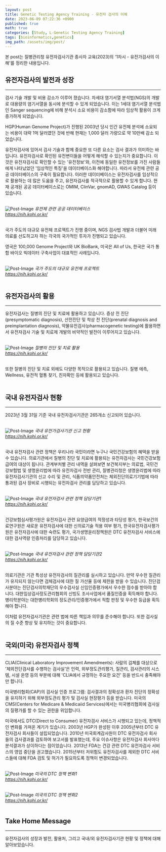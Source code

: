 ```yaml
---
layout: post
title: Genetic Testing Agency Training - 유전자 검사의 이해
date: 2023-06-09 07:22:36 +0900
published: true
math: true
categories: [Study, L-Genetic Testing Agency Training]
tags: [bioinformatics,genetics]
img_path: /assets/img/post/
---
```


본 post는 질병관리청 유전자검사기관 종사자 교육(2023)의 '1차시 - 유전가검사의 이해'를 정리한 내용입니다.


## 유전자검사의 발전과 성장
***

검사 기술 개발 및 비용 감소가 이루어 졌습니다. 차세대 염기서열 분석법(NGS)의 개발로 대용량의 염기서열을 동시에 분석할 수 있게 되었습니다. 이는 1세대 염기서열 분석법인 Sanger sequencing에 비해 분석시 소요 비용이 감소함에 따라 임상적 활용이 크게 증가하게 되었습니다.

HGP(Human Genome Project)가 진행된 2003년 당시 인간 유전체 분석에 소요되는 비용이 대략 1억 달러였던 것에 반해 현재는 1,000 달러 가량으로 약 10만배 감소 되었습니다.

유전자검사에 있어서 검사 기술과 함께 중요한 또 다른 요소는 검사 결과가 의미하는 바입니다. 유전자검사로 확인된 유전변이들을 어떻게 해석할 수 있는지가 중요합니다. 이것은 유전자검사로 확인할 수 있는 '유전정보'와, 이전에 동일한 유전정보를 가진 사람들에게 나타났었던 '임상적인 특징'을 데이터베이스화 해야합니다. 따라서 유전체 관련 공공 데이터베이스의 구축이 필요합니다. 이러한 데이터베이스는 유전자검사를 임상적으로 활용하는 데 많은 도움을 주고, 유전자검사를 적극적으로 활용할 수 있게 합니다. 현재 공개된 공공 데이터베이스로는 OMIM, ClinVar, gnomAD, GWAS Catalog 등이 있습니다.
<br><br>


![Post-Image](GTAT1.png)
_유전체 관련 공공 데이터베이스<br>
https://nih.kohi.or.kr/_
<br><br>


국가 주도의 대규모 유전체 프로젝트가 진행 중이며, NGS 검사법 개발과 더불어 미래 의료를 선도하고자 하는 각국의 국가적인 투자가 진행되고 있습니다.

영국은 100,000 Genome Project와 UK BioBank, 미국은 All of Us, 한국은 국가 통합 바이오 빅데이터 구축사업이 대표적인 사례입니다.
<br><br>


![Post-Image](GTAT2.png)
_국가 주도의 대규모 유전체 프로젝트<br>
https://nih.kohi.or.kr/_
<br><br>


## 유전자검사의 활용
***

유전자검사는 질병의 진단 및 치료에 활용하고 있습니다. 증상 전 진단(presymptomatic diagnosis), 산전진단 및 착상 전 진단(prenatal diagnosis and preimplantation diagnosis), 약물유전검사(pharmacogenetic testing)에 활용하면서 유전자검사 기술 및 치료제 개발의 비약적인 발전이 이루어지고 있습니다.
<br><br>


![Post-Image](GTAT3.png)
_질병의 진단 및 치료 활용<br>
https://nih.kohi.or.kr/_
<br><br>


또한 질병의 진단 및 치료 외에도 다양한 목적으로 활용되고 있습니다. 질병 에측, Wellness, 유전적 혈통 찾기, 친자확인 등에 활용되고 있습니다.
<br><br>


## 국내 유전자검사 현황
***

2023년 3월 31일 기준 국내 유전자검사기관은 265개소 신고되어 있습니다.
<br><br>


![Post-Image](GTAT4.png)
_국내 유전가검사기관 신고 현황<br>
https://nih.kohi.or.kr/_
<br><br>


국내 유전자검사 관련 정책은 우리나라 국민이라면 누구나 국민건강보험의 혜택을 받을 수 있습니다. 의료기관에서 질병의 진단 및 치료에 활용되는 유전자검사는 국민건강보험 급여의 대상이 됩니다. 관계부처별 관리 내역을 살펴보면 보건복지부는 의료법, 국민건강보험법 및 생명윤리법에 따라 유전자검사 전반 관리, 질병관리청은 생명윤리법에 따라 유전자검사기관의 신고 수리 및 관리, 식품믜약품안전처는 체외진단의료기기법에 따라 통과된 검사 장비로 시행되는 유전자검사 관리를 담당하고 있습니다. 
<br><br>


![Post-Image](GTAT5.png)
_국내 유전자검사 관련 정책 담당기관1<br>
https://nih.kohi.or.kr/_
<br><br>


건강보험심사평가원은 유전자검사 관련 요양급여의 적정성과 타당성 평가, 한국보건의료연구원은 새로운 유전자검사에 대한 신의료기술 적용 여부 평가, 한국유전자검사평가원은 유전자검사에 대한 숙련도 평가, 국가생명윤리정책원은 DTC 유전자검사 서비스에 대한 검사역량 인증처리를 담당하고 있습니다.
<br><br>


![Post-Image](GTAT6.png)
_국내 유전자검사 관련 정책 담당기관2<br>
https://nih.kohi.or.kr/_
<br><br>


의료기관은 기관 특성상 유전자검사의 질관리를 실시하고 있습니다. 만약 우수한 질관리가 유지되지 않는다면 검체검사에 대한 질 가산율 등에 제한을 받을 수 있습니다. 진단검사분야는 진단검사의학재단의 우수검사실 신임인증평가에서 우수한 점수를 받아야 합니다. 대한임상검사정도관리협회의 신빙도 조사사업에서 품질인증을 획득해야 합니다. 병리학분야는 대한병리학회의 정도관리/인증평가에서 적합 판정 및 우수한 등급을 획득해야 합니다.

이처럼 유전자검사기관은 관련 법에 따른 책임과 의무를 준수해야 합니다. 또한 검사실의 질 수준 향상 및 유지하는 것이 중요합니다.
<br><br>


## 국외(미국) 유전자검사 정책
***

CLIA(Clinical Laboratory Improvement Amendments): 사람의 검체를 대상으로 '체외진단검사를 수행하는 검사실'은 인력, 외부정도관리평가, 질관리, 검사관리의 시스템, 시설 운영 등의 부분에 대해 'CLIA에서 규정하는 주요한 요건' 등을 반드시 충족해야만 합니다.

미국병리협회(CAP)의 검사실 인증 프로그램: 검사결과의 정확성과 환자 진단의 정확성을 유지하기 위해 외부정도관리 평가 및 검사실 현장평가 등을 받습니다. 미국의 CMS(Centers for Medicare & Medicaiid Services)에서는 미국병리협회에 검사실의 질평가를 할 수 있는 권한을 위임합니다.

미국에서도 DTC(Direct to Consumer) 유전자검사 서비스가 시행되고 있는데, 정책적인 변화를 가져온 계기가 있습니다. 2003년 HGP가 완성된 이후 2005년부터 DTC 유전자검사 회사들이 설립되었습니다. 2010년 미국회계감사원이 DTC 유전자검사 회사들의 검사결과를 검토하여 보고서를 발표했는데, 주요 이슈사항은 유전자검사 회사마다 분석결과가 상이하다는 점이었습니다. 2013년 FDA는 건강 관련 DTC 유전자검사 서비스의 영업 중단을 권고했습니다. 2015년부터 저위험도 유전자검사를 제외한 DTC 서비스들에 대해 FDA 검토 및 허가가 필요하도록 정책이 변경되었습니다.
<br><br>


![Post-Image](GTAT7.png)
_미국의 DTC 정책 변화1<br>
https://nih.kohi.or.kr/_
<br><br>


![Post-Image](GTAT8.png)
_미국의 DTC 정책 변화2<br>
https://nih.kohi.or.kr/_
<br><br>


## Take Home Message
***
유전자검사의 성장과 발전, 활용처, 그리고 국내/외 유전자검사기관 현황 및 정책에 대해 알아보았습니다.